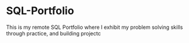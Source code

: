 # SQL-Portfolio
This is my remote SQL Portfolio where I exhibit my problem solving skills through practice, and building projectc
